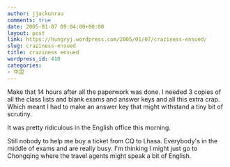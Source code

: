 ```yaml
---
author: jjackunrau
comments: true
date: 2005-01-07 09:04:00+00:00
layout: post
link: https://hungryj.wordpress.com/2005/01/07/craziness-ensued/
slug: craziness-ensued
title: craziness ensued
wordpress_id: 410
categories:
- 中国
---
```


Make that 14 hours after all the paperwork was done.  I needed 3 copies of all the class lists and blank exams and answer keys and all this extra crap.  Which meant I had to make an answer key that might withstand a tiny bit of scrutiny.    
  
It was pretty ridiculous in the English office this morning.  
  
Still nobody to help me buy a ticket from CQ to Lhasa. Everybody's in the middle of exams and are really busy.  I'm thinking I might just go to Chongqing where the travel agents might speak a bit of English.
